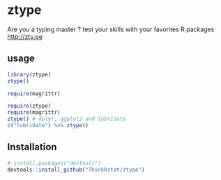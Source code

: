 # ztype

Are you a typing master ? 
test your skills with your favorites R packages
<http://zty.pe>


## usage
```R
library(ztype)
ztype()

require(magrittr)

require(ztype)
require(magrittr)
ztype() # dplyr, ggplot2 and lubridate
c("lubridate") %>% ztype()


```




## Installation



```R
# install.packages("devtools")
devtools::install_github("ThinkRstat/ztype")
```


